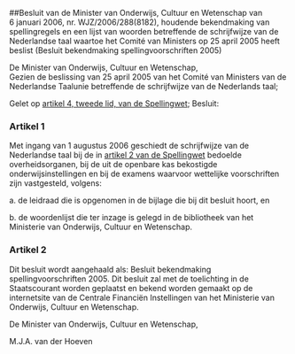 <meta http-equiv='Content-Type' content='text/html; charset=utf-8' />

##Besluit van de Minister van Onderwijs, Cultuur en Wetenschap van 6 januari 2006, nr. WJZ/2006/288(8182), houdende bekendmaking van spellingregels en een lijst van woorden betreffende de schrijfwijze van de Nederlandse taal waartoe het Comité van Ministers op 25 april 2005 heeft beslist (Besluit bekendmaking spellingvoorschriften 2005)

De Minister van Onderwijs, Cultuur en Wetenschap,  
Gezien de beslissing van 25 april 2005 van het Comité van Ministers van de Nederlandse Taalunie betreffende de schrijfwijze van de Nederlands taal;

Gelet op [artikel 4, tweede lid, van de Spellingwet](../../../../../../wet/spellingwet/BWBR0018784/README.md);
Besluit:    

### Artikel  1  

Met ingang van 1 augustus 2006 geschiedt de schrijfwijze van de Nederlandse taal bij de in [artikel 2 van de Spellingwet](../../../../../../wet/spellingwet/BWBR0018784/README.md) bedoelde overheidsorganen, bij de uit de openbare kas bekostigde onderwijsinstellingen en bij de examens waarvoor wettelijke voorschriften zijn vastgesteld, volgens: 

a. de leidraad die is opgenomen in de bijlage die bij dit besluit hoort, en  

b. de woordenlijst die ter inzage is gelegd in de bibliotheek van het Ministerie van Onderwijs, Cultuur en Wetenschap.   

### Artikel  2  

Dit besluit wordt aangehaald als: Besluit bekendmaking spellingvoorschriften 2005. 
Dit besluit zal met de toelichting in de Staatscourant worden geplaatst en bekend worden gemaakt op de internetsite van de Centrale Financiën Instellingen van het Ministerie van Onderwijs, Cultuur en Wetenschap.  

De 
Minister van Onderwijs, Cultuur en Wetenschap,

M.J.A. van der Hoeven     
